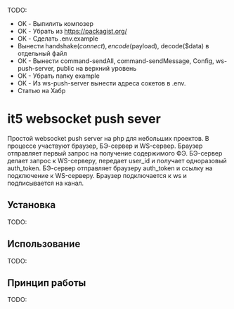 TODO:

- OK - Выпилить композер
- OK - Убрать из https://packagist.org/
- OK - Сделать .env.example
- Вынести handshake($connect), encode($payload), decode($data) в отдельный файл
- ОК - Вынести command-sendAll, command-sendMessage, Config, ws-push-server, public на верхний уровень
- ОК - Убрать папку example
- OK - Из ws-push-server вынести адреса сокетов в .env.
- Статью на Хабр



# it5 websocket push sever

Простой websocket push server на php для небольших проектов.
В процессе участвуют браузер, БЭ-сервер и WS-сервер.
Браузер отправляет первый запрос на получение содержимого ФЭ.
БЭ-сервер делает запрос к WS-серверу, передает user_id и получает одноразовый auth_token.
БЭ-сервер отправляет браузеру auth_token и ссылку на подключение к WS-серверу.
Браузер подключается к ws и подписывается на канал.

## Установка

TODO:

## Использование

TODO:

## Принцип работы

TODO:

## Возможности масштабирования
- Перевод команд с сетевого сокета на файловый; \
- Запуск в нескольких процессах, но потребуется балансировщик на входе, который можно сделать либо на БЭ, либо отдельно. \

## Лицензия

The MIT License ([MIT](https://github.com/dnoegel/php-xdg-base-dir/blob/master/LICENSE)).
